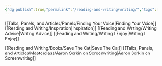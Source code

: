 ```yaml
---
{"dg-publish":true,"permalink":"/reading-and-writing/writing/","tags":["writing, landing"],"noteIcon":""}
---
```



[[Talks, Panels, and Articles/Panels/Finding Your Voice\|Finding Your Voice]]
[[Reading and Writing/Inspiration\|Inspiration]]
[[Reading and Writing/Writing Advice\|Writing Advice]]
[[Reading and Writing/Writing I Enjoy\|Writing I Enjoy]]

[[Reading and Writing/Books/Save The Cat\|Save The Cat]]
[[Talks, Panels, and Articles/Masterclass/Aaron Sorkin on Screenwriting\|Aaron Sorkin on Screenwriting]]